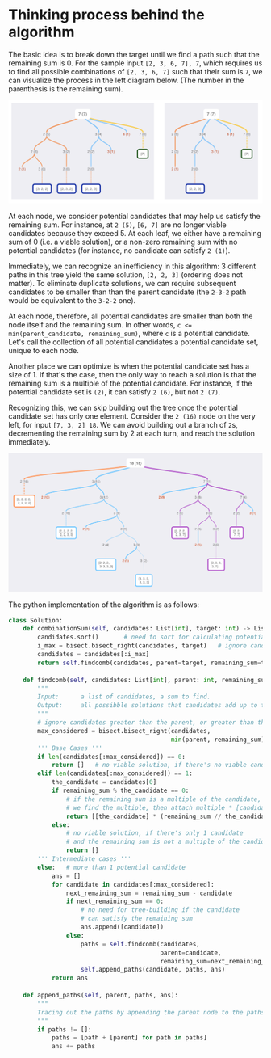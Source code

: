 # Thinking process behind the algorithm

The basic idea is to break down the target until we find a path such that the remaining sum is 0. For the sample input `[2, 3, 6, 7], 7`, which requires us to find all possible combinations of `[2, 3, 6, 7]` such that their sum is `7`, we can visualize the process in the left diagram below. (The number in the parenthesis is the remaining sum).

![comsum-simp](assets/combsum-smp.png)

At each node, we consider potential candidates that may help us satisfy the remaining sum. For instance, at `2 (5)`, `[6, 7]` are no longer viable candidates because they exceed 5. At each leaf, we either have a remaining sum of 0 (i.e. a viable solution), or a non-zero remaining sum with no potential candidates (for instance, no candidate can satisfy `2 (1)`).

Immediately, we can recognize an inefficiency in this algorithm: 3 different paths in this tree yield the same solution, `[2, 2, 3]` (ordering does not matter). To eliminate duplicate solutions, we can require subsequent candidates to be smaller than than the parent candidate (the `2-3-2` path would be equivalent to the `3-2-2` one).

At each node, therefore, all potential candidates are smaller than both the node itself and the remaining sum. In other words, `c <= min(parent_candidate, remaining_sum)`, where `c` is a potential candidate. Let's call the collection of all potential candidates a potential candidate set, unique to each node.

Another place we can optimize is when the potential candidate set has a size of 1. If that's the case, then the only way to reach a solution is that the remaining sum is a multiple of the potential candidate. For instance, if the potential candidate set is `(2)`, it can satisfy `2 (6)`, but not `2 (7)`.

Recognizing this, we can skip building out the tree once the potential candidate set has only one element. Consider the `2 (16)` node on the very left, for input `[7, 3, 2] 18`. We can avoid building out a branch of `2`s, decrementing the remaining sum by 2 at each turn, and reach the solution immediately.

![compsum-comp](assets/combsum.png)

The python implementation of the algorithm is as follows:

```python
class Solution:
    def combinationSum(self, candidates: List[int], target: int) -> List[List[int]]:
        candidates.sort()       # need to sort for calculating potential candidate set
        i_max = bisect.bisect_right(candidates, target)   # ignore candidates > target
        candidates = candidates[:i_max]
        return self.findcomb(candidates, parent=target, remaining_sum=target)

    def findcomb(self, candidates: List[int], parent: int, remaining_sum: int):
        """
        Input:      a list of candidates, a sum to find.
        Output:     all possibble solutions that candidates add up to the sum.
        """
        # ignore candidates greater than the parent, or greater than the remaining sum
        max_considered = bisect.bisect_right(candidates,
                                             min(parent, remaining_sum))
        ''' Base Cases '''
        if len(candidates[:max_considered]) == 0:
            return []   # no viable solution, if there's no viable candidate
        elif len(candidates[:max_considered]) == 1:
            the_candidate = candidates[0]
            if remaining_sum % the_candidate == 0:
                # if the remaining sum is a multiple of the candidate,
                # we find the multiple, then attach multiple * [candidate] to solution
                return [[the_candidate] * (remaining_sum // the_candidate)]
            else:
                # no viable solution, if there's only 1 candidate
                # and the remaining sum is not a multiple of the candidate
                return []
        ''' Intermediate cases '''
        else:   # more than 1 potential candidate
            ans = []
            for candidate in candidates[:max_considered]:
                next_remaining_sum = remaining_sum - candidate
                if next_remaining_sum == 0:
                    # no need for tree-building if the candidate
                    # can satisfy the remaining sum
                    ans.append([candidate])
                else:
                    paths = self.findcomb(candidates,
                                          parent=candidate,
                                          remaining_sum=next_remaining_sum)
                    self.append_paths(candidate, paths, ans)
            return ans

    def append_paths(self, parent, paths, ans):
        """
        Tracing out the paths by appending the parent node to the paths.
        """
        if paths != []:
            paths = [path + [parent] for path in paths]
            ans += paths

```
